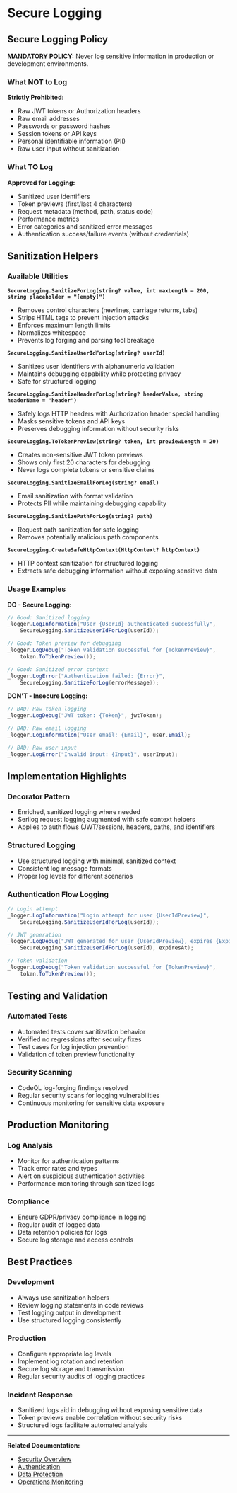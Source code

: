 # Secure Logging

## Secure Logging Policy

**MANDATORY POLICY:** Never log sensitive information in production or development environments.

### What NOT to Log

**Strictly Prohibited:**
- Raw JWT tokens or Authorization headers
- Raw email addresses
- Passwords or password hashes
- Session tokens or API keys
- Personal identifiable information (PII)
- Raw user input without sanitization

### What TO Log

**Approved for Logging:**
- Sanitized user identifiers
- Token previews (first/last 4 characters)
- Request metadata (method, path, status code)
- Performance metrics
- Error categories and sanitized error messages
- Authentication success/failure events (without credentials)

## Sanitization Helpers

### Available Utilities

**`SecureLogging.SanitizeForLog(string? value, int maxLength = 200, string placeholder = "[empty]")`**
- Removes control characters (newlines, carriage returns, tabs)
- Strips HTML tags to prevent injection attacks
- Enforces maximum length limits
- Normalizes whitespace
- Prevents log forging and parsing tool breakage

**`SecureLogging.SanitizeUserIdForLog(string? userId)`**
- Sanitizes user identifiers with alphanumeric validation
- Maintains debugging capability while protecting privacy
- Safe for structured logging

**`SecureLogging.SanitizeHeaderForLog(string? headerValue, string headerName = "header")`**
- Safely logs HTTP headers with Authorization header special handling
- Masks sensitive tokens and API keys
- Preserves debugging information without security risks

**`SecureLogging.ToTokenPreview(string? token, int previewLength = 20)`**
- Creates non-sensitive JWT token previews
- Shows only first 20 characters for debugging
- Never logs complete tokens or sensitive claims

**`SecureLogging.SanitizeEmailForLog(string? email)`**
- Email sanitization with format validation
- Protects PII while maintaining debugging capability

**`SecureLogging.SanitizePathForLog(string? path)`**
- Request path sanitization for safe logging
- Removes potentially malicious path components

**`SecureLogging.CreateSafeHttpContext(HttpContext? httpContext)`**
- HTTP context sanitization for structured logging
- Extracts safe debugging information without exposing sensitive data

### Usage Examples

**DO - Secure Logging:**
```csharp
// Good: Sanitized logging
_logger.LogInformation("User {UserId} authenticated successfully", 
    SecureLogging.SanitizeUserIdForLog(userId));

// Good: Token preview for debugging
_logger.LogDebug("Token validation successful for {TokenPreview}", 
    token.ToTokenPreview());

// Good: Sanitized error context
_logger.LogError("Authentication failed: {Error}", 
    SecureLogging.SanitizeForLog(errorMessage));
```

**DON'T - Insecure Logging:**
```csharp
// BAD: Raw token logging
_logger.LogDebug("JWT token: {Token}", jwtToken);

// BAD: Raw email logging
_logger.LogInformation("User email: {Email}", user.Email);

// BAD: Raw user input
_logger.LogError("Invalid input: {Input}", userInput);
```

## Implementation Highlights

### Decorator Pattern
- Enriched, sanitized logging where needed
- Serilog request logging augmented with safe context helpers
- Applies to auth flows (JWT/session), headers, paths, and identifiers

### Structured Logging
- Use structured logging with minimal, sanitized context
- Consistent log message formats
- Proper log levels for different scenarios

### Authentication Flow Logging
```csharp
// Login attempt
_logger.LogInformation("Login attempt for user {UserIdPreview}", 
    SecureLogging.SanitizeUserIdForLog(userId));

// JWT generation
_logger.LogDebug("JWT generated for user {UserIdPreview}, expires {ExpiresAt}", 
    SecureLogging.SanitizeUserIdForLog(userId), expiresAt);

// Token validation
_logger.LogDebug("Token validation successful for {TokenPreview}", 
    token.ToTokenPreview());
```

## Testing and Validation

### Automated Tests
- Automated tests cover sanitization behavior
- Verified no regressions after security fixes
- Test cases for log injection prevention
- Validation of token preview functionality

### Security Scanning
- CodeQL log-forging findings resolved
- Regular security scans for logging vulnerabilities
- Continuous monitoring for sensitive data exposure

## Production Monitoring

### Log Analysis
- Monitor for authentication patterns
- Track error rates and types
- Alert on suspicious authentication activities
- Performance monitoring through sanitized logs

### Compliance
- Ensure GDPR/privacy compliance in logging
- Regular audit of logged data
- Data retention policies for logs
- Secure log storage and access controls

## Best Practices

### Development
- Always use sanitization helpers
- Review logging statements in code reviews
- Test logging output in development
- Use structured logging consistently

### Production
- Configure appropriate log levels
- Implement log rotation and retention
- Secure log storage and transmission
- Regular security audits of logging practices

### Incident Response
- Sanitized logs aid in debugging without exposing sensitive data
- Token previews enable correlation without security risks
- Structured logs facilitate automated analysis

---

**Related Documentation:**
- [Security Overview](README.md)
- [Authentication](authentication.md)
- [Data Protection](data-protection.md)
- [Operations Monitoring](../operations/monitoring.md)
